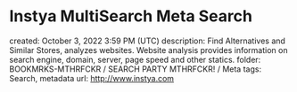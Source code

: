 # Instya MultiSearch Meta Search

created: October 3, 2022 3:59 PM (UTC)
description: Find Alternatives and Similar Stores, analyzes websites. Website analysis provides information on search engine, domain, server, page speed and other statics.
folder: BOOKMRKS-MTHRFCKR / SEARCH PARTY MTHRFCKR! / Meta
tags: Search, metadata
url: http://www.instya.com